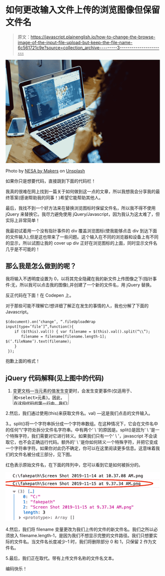 # 如何更改输入文件上传的浏览图像但保留文件名

> 原文：<https://javascript.plainenglish.io/how-to-change-the-browse-image-of-the-input-file-upload-but-keep-the-file-name-6c561721c9e?source=collection_archive---------3----------------------->

![](img/e2255232efd27b3d1ffa73b53f260bc7.png)

Photo by [NESA by Makers](https://unsplash.com/@nesabymakers?utm_source=unsplash&utm_medium=referral&utm_content=creditCopyText) on [Unsplash](https://unsplash.com/s/photos/html-input?utm_source=unsplash&utm_medium=referral&utm_content=creditCopyText)

如果你只是想要代码，直接跳到下面的代码栏！

我真的很难在网上找到一篇关于如何做到这一点的文章，所以我想我会分享我的最终答案(感谢帮助我的同事！)希望它能帮助其他人。

最后，我找不到一个好方法来在替换浏览图标时保留文件名，所以我不得不使用 jQuery 来替换它。我尽力避免使用 jQuery/Javascript，因为我认为这太难了，但实际上非常简单！

我最初试着用一个没有指针事件的 div 覆盖浏览图标(使我能够点击 div 到达下面的文件输入),但是这也带来了一些问题。这个输入在不同的浏览器和设备上有不同的显示，所以试图让我的 cover up div 正好在浏览图标的上面，同时显示文件名几乎是不可能的！

## 那么我是怎么做到的呢？

我将输入不透明度设置为 0，以将其完全隐藏在我的新文件上传图像之下(指针事件:无，所以我可以点击我的图像),并创建了一个新的文件名，用 jQuery 替换。

反正代码在下面！在 Codepen 上。

对于那些可能不理解它/想详细了解正在发生的事情的人，我也分解了下面的 Javascript。

```
$(document).on(‘change’, “.fileUploadWrap input[type=’file’]”,function(){
    if ($(this).val()) { var filename = $(this).val().split(“\\”);
       filename = filename[filename.length-1]; $(‘.fileName’).text(filename);
    }
 });
```

抱歉上面的格式！

## **jQuery 代码解释(见上图中的代码)**

1.  变更文档—当元素的值发生变更时，会发生变更事件(仅适用于、<textarea>和<select>元素)。因此，在这段代码的第一行中，我们将在。fileUploadWrap 值已更改。</select></textarea>

2.然后，我们通过使用(this)来获取文件名。val) —这是我们点击的文件输入。

3.。split()将一个字符串拆分成一个字符串数组。在这种情况下，它会在文件名中的任何“\”字符处拆分文件名字符串。中有两个' \\ '的原因是。split()是因为' \ '是一个特殊字符，我们需要对它进行转义。如果我们只有一个' \ '，javascript 不会读取它，也不会正确运行代码。额外的' \ '是你如何转义一个特殊字符，并把它变成一个字符串字符。如果你对此仍不确定，你可以在这里阅读更多信息。这意味着我们的文件名被分成三部分，见下图。

红色表示原始文件名，在下面的阵列中，您可以看到它是如何被拆分的。

![](img/9d71ad0e1ac271f336f35082ae64acb7.png)

4.然后，我们将 filename 变量更改为我们上传的文件的新文件名。我们之所以必须放入 filename.length-1，是因为我们不想显示完整的文件路径。我们只想要实际的文件名。当文件名长度减少-1 时，我们将删除部分 0 和 1，只保留 2 作为文件名。

5.最后，我们正在取代。带有上传文件名称的文件名文本。

编码快乐！